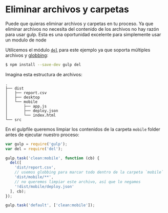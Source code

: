 # Eliminar archivos y carpetas

Puede que quieras eliminar archivos y carpetas en tu proceso. Ya que eliminar archivos no necesita del contenido de los archivos no hay razón para usar gulp. Esta es una oportunidad excelente para simplemente usar un modulo de node

Utilicemos el módulo [`del`](https://github.com/sindresorhus/del) para este ejemplo ya que soporta múltiples archivos y [globbing](https://github.com/sindresorhus/multimatch#globbing-patterns):

```sh
$ npm install --save-dev gulp del
```

Imagina esta estructura de archivos:

```
.
├── dist
│   ├── report.csv
│   ├── desktop
│   └── mobile
│       ├── app.js
│       ├── deploy.json
│       └── index.html
└── src
```

En el gulpfile queremos limpiar los contenidos de la carpeta `mobile` folder antes de ejecutar nuestro proceso:

```js
var gulp = require('gulp');
var del = require('del');

gulp.task('clean:mobile', function (cb) {
  del([
    'dist/report.csv',
    // usemos globbing para marcar todo dentro de la carpeta `mobile`
    'dist/mobile/**',
    // no queremos limpiar este archivo, así que lo negamos
    '!dist/mobile/deploy.json'
  ], cb);
});

gulp.task('default', ['clean:mobile']);
```
